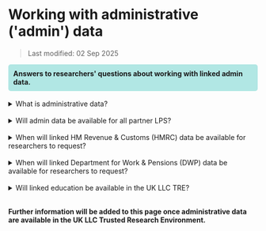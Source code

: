 # Working with administrative ('admin') data
>Last modified: 02 Sep 2025
<div style="background-color: rgba(0, 178, 169, 0.3); padding: 10px; border-radius: 5px;"><strong>Answers to researchers' questions about working with linked admin data.</strong></div style>  
<br>
<details>
<summary>What is administrative data?</summary>

Administrative data are the records generated by government service providers as part of 
everyone's daily life - such as education, employment, tax and benefits records.
</details>
<br>
<details>
<summary>Will admin data be available for all partner LPS?</summary>

No, not all LPS will be included in the linkage to admin data. Each LPS has their own set of conditions that have been agreed with their participants. Some LPS may not yet have appropriate permissions in place and require further engagement with their participants before further linkages can take place. The LPS for which linkage to admin data has been confirmed are shown on the [Available linkages](../../Linkages/LPS_linkages.md) page.
</details>
<br>
<details>
<summary>When will linked HM Revenue & Customs (HMRC) data be available for researchers to request?</summary>

Data are likely to available early in 2026.
</details>
<br>
<details>
<summary>When will linked Department for Work & Pensions (DWP) data be available for researchers to request?</summary>

Data are likely to available early in 2026.
</details>
<br>
<details>
<summary>Will linked education be available in the UK LLC TRE?</summary>

Negotiations are ongoing with the UK's devolved authorities to make four nations education data available in the TRE.
</details>  
<br>  

**Further information will be added to this page once administrative data are available in the UK LLC Trusted Research Environment.**  